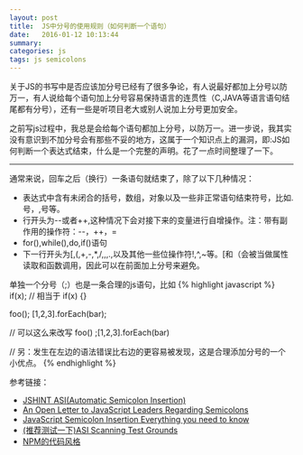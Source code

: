 ```yaml
---
layout: post
title:  JS中分号的使用规则（如何判断一个语句）
date:   2016-01-12 10:13:44
summary: 
categories: js
tags: js semicolons
---
```


关于JS的书写中是否应该加分号已经有了很多争论，有人说最好都加上分号以防万一，有人说给每个语句加上分号容易保持语言的连贯性（C,JAVA等语言语句结尾都有分号），还有一些是听项目老大或别人说加上分号更加安全。

之前写js过程中，我总是会给每个语句都加上分号，以防万一。进一步说，我其实没有意识到不加分号会有那些不妥的地方，这属于一个知识点上的漏洞，即:JS如何判断一个表达式结束，什么是一个完整的声明。花了一点时间整理了一下。

---

通常来说，回车之后（换行）一条语句就结束了，除了以下几种情况：

- 表达式中含有未闭合的括号，数组，对象以及一些非正常语句结束符号，比如.号，,号等。
- 行开头为--或者++,这种情况下会对接下来的变量进行自增操作。注：带有副作用的操作符：--，++，=
- for(),while(),do,if()语句
- 下一行开头为[,(,+,-,*,/,,,.,以及其他一些位操作符!,^,~等。[和（会被当做属性读取和函数调用，因此可以在前面加上分号来避免。

单独一个分号（;）也是一条合理的js语句，比如
{% highlight javascript %}
if(x); 
// 相当于
if(x) {}

foo();
[1,2,3].forEach(bar);

// 可以这么来改写
foo()
;[1,2,3].forEach(bar)

// 另：发生在左边的语法错误比右边的更容易被发现，这是合理添加分号的一个小优点。
{% endhighlight %}



参考链接：

- [JSHINT ASI(Automatic Semicolon Insertion)](http://jshint.com/docs/options/#asi)
- [An Open Letter to JavaScript Leaders Regarding Semicolons ](http://blog.izs.me/post/2353458699/an-open-letter-to-javascript-leaders-regarding)
- [JavaScript Semicolon Insertion Everything you need to know](http://inimino.org/~inimino/blog/javascript_semicolons)
- [(推荐测试一下)ASI Scanning Test Grounds](http://asi.qfox.nl/)
- [NPM的代码风格](https://docs.npmjs.com/misc/coding-style)